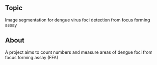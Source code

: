 ## Topic
Image segmentation for dengue virus foci detection from focus forming assay
## About
A project aims to count numbers and measure areas of dengue foci from focus forming assay (FFA)
